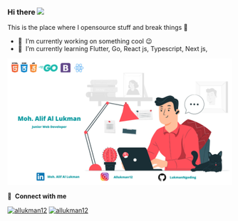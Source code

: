 ### Hi there <a><img src="https://media.giphy.com/media/hvRJCLFzcasrR4ia7z/giphy.gif" width="5%"></a>
This is the place where I opensource stuff and break things :rofl:

- 🔭 &nbsp;I’m currently working on something cool :wink:
- 🌱 &nbsp;I’m currently learning Flutter, Go, React js, Typescript, Next js, 

![img 1](Lukman.png)

🔗 &nbsp;**Connect with me**
<p align="left">
<a href="https://www.linkedin.com/in/moh-alif-al-lukman/" target="blank"><img align="center" src="https://raw.githubusercontent.com/rahuldkjain/github-profile-readme-generator/master/src/images/icons/Social/linked-in-alt.svg" alt="allukman12" height="30" width="40" /></a>
<a href="https://instagram.com/allukman12" target="blank"><img align="center" src="https://raw.githubusercontent.com/rahuldkjain/github-profile-readme-generator/master/src/images/icons/Social/instagram.svg" alt="allukman12" height="30" width="40" /></a>


